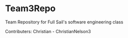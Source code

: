 # Team3Repo
Team Repository for Full Sail's software engineering class

Contributers:
Christian - ChristianNelson3
